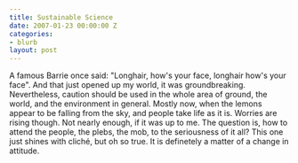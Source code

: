 ```yaml
---
title: Sustainable Science
date: 2007-01-23 00:00:00 Z
categories:
- blurb
layout: post
---
```


A famous Barrie once said: "Longhair, how's your face, longhair how's your face". And that just opened up my world, it was groundbreaking. Nevertheless, caution should be used in the whole area of ground, the world, and the environment in general. Mostly now, when the lemons appear to be falling from the sky, and people take life as it is. Worries are rising though. Not nearly enough, if it was up to me. The question is, how to attend the people, the plebs, the mob, to the seriousness of it all? This one just shines with cliché, but oh so true. It is definetely a matter of a change in attitude.